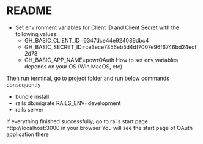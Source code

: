 # README


* Set environment variables for Client ID and Client Secret with the following values:
  - GH_BASIC_CLIENT_ID=6347dce44e924089dbc4
  - GH_BASIC_SECRET_ID=ce3ece7856eb5d4df7007e96f6746bd24ecf2d78
  - GH_BASIC_APP_NAME=powrOAuth
How to set env variables depends on your OS (Win,MacOS, etc)

Then run terminal, go to project folder and run below commands consequently

* bundle install
* rails db:migrate RAILS_ENV=development
* rails server

If everything finished successfully, go to rails start page http://localhost:3000 in your browser
You will see the start page of OAuth application there

